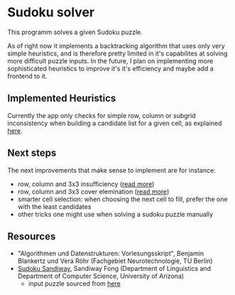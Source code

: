 # Sudoku solver

This programm solves a given Sudoku puzzle.

As of right now it implements a backtracking algorithm that uses only very simple heuristics, and is therefore pretty limited in it's capabilites at solving more difficult puzzle inputs. In the future, I plan on implementing more sophisticated heuristics to improve it's it's efficiency and maybe add a frontend to it.

## Implemented Heuristics

Currently the app only checks for simple row, column or subgrid inconsistency when building a candidate list for a given cell, as explained [here](https://sandiway.arizona.edu/sudoku/inconsistency.html).

## Next steps

The next improvements that make sense to implement are for instance:

 - row, column and 3x3 insufficiency ([read more](https://sandiway.arizona.edu/sudoku/insufficiency.html))
 - row, column and 3x3 cover elemination ([read more](https://sandiway.arizona.edu/sudoku/cover.html))
 - smarter cell selection: when choosing the next cell to fill, prefer the one with the least candidates
 - other tricks one might use when solving a sudoku puzzle manually

## Resources

- "Algorithmen und Datenstrukturen: Vorlesungsskript", Benjamin Blankertz und Vera Röhr (Fachgebiet Neurotechnologie, TU Berlin)
- [Sudoku Sandiway](https://sandiway.arizona.edu/sudoku/), Sandiway Fong (Department of Linguistics and Department of Computer Science, University of Arizona)
  - input puzzle sourced from [here](https://sandiway.arizona.edu/sudoku/examples.html)
